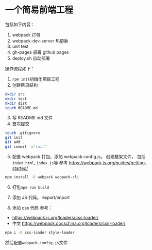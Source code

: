 # 一个简易前端工程

包括如下内容：

1. webpack 打包
2. webpack-dev-server 热更新
3. unit test
4. gh-pages 部署 github pages
5. deploy.sh 自动部署

操作流程如下：

1. `npm init`初始化项目工程
2. 创建目录结构

```bash
mkdir src
mkdir test
mkdir dist
touch README.md
```

3. 写 README.md 文件
4. 首次提交

```bash
touch .gitignore
git init
git add .
git commit -m'init'
```

5. 配置 webpack 打包，添加 webpack.config.js， 创建框架文件， 包括`index.html`, `index.js`等
   参考 https://webpack.js.org/guides/getting-started/

```bash
npm install -D webpack webpack-cli
```

6. 打包`npm run build`

7. 添加 JS 代码， export/import

8. 添加 css 代码
   参考：

- https://webpack.js.org/loaders/css-loader/
- 中文 https://webpack.docschina.org/loaders/css-loader/

```bash
npm i -D css-loader style-loader
```

然后配置`webpack.config.js`文件
